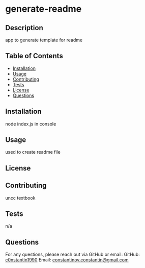 
  # generate-readme
  
  ## Description
  app to generate template for readme

  ## Table of Contents
  - [Installation](#installation)
  - [Usage](#usage)
  - [Contributing](#contributing)
  - [Tests](#tests)
  - [License](#license)
  - [Questions](#questions)
  
  ## Installation
  node index.js in console
  
  ## Usage
  used to create readme file

  ## License
  
  
  ## Contributing
  uncc textbook
  
  ## Tests
  n/a
  
  
  ## Questions
  For any questions, please reach out via GitHub or email:
  GitHub: [c0nstantin1990](https://github.com/c0nstantin1990)
  Email: constantinov.constantin@gmail.com

